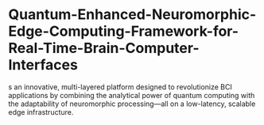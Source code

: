# Quantum-Enhanced-Neuromorphic-Edge-Computing-Framework-for-Real-Time-Brain-Computer-Interfaces
s an innovative, multi-layered platform designed to revolutionize BCI applications by combining the analytical power of quantum computing with the adaptability of neuromorphic processing—all on a low-latency, scalable edge infrastructure.
